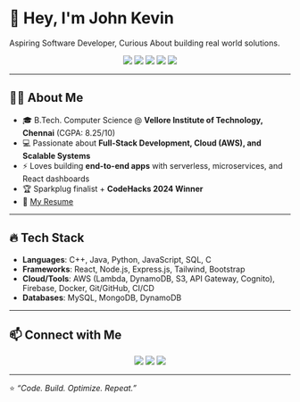 # 👋 Hey, I'm John Kevin  

Aspiring Software Developer, Curious About building real world solutions.

<p align="center">
  <img src="https://img.shields.io/badge/Code-C++-00599C?style=for-the-badge&logo=cplusplus&logoColor=white"/>
  <img src="https://img.shields.io/badge/Java-007396?style=for-the-badge&logo=java&logoColor=white"/>
  <img src="https://img.shields.io/badge/Python-3670A0?style=for-the-badge&logo=python&logoColor=ffdd54"/>
  <img src="https://img.shields.io/badge/React-20232A?style=for-the-badge&logo=react&logoColor=61DAFB"/>
  <img src="https://img.shields.io/badge/AWS-232F3E?style=for-the-badge&logo=amazon-aws&logoColor=FF9900"/>
</p>

---

## 🧑‍💻 About Me  
- 🎓 B.Tech. Computer Science @ **Vellore Institute of Technology, Chennai** (CGPA: 8.25/10)  
- 💻 Passionate about **Full-Stack Development, Cloud (AWS), and Scalable Systems**  
- ⚡ Loves building **end-to-end apps** with serverless, microservices, and React dashboards  
- 🏆 Sparkplug finalist + **CodeHacks 2024 Winner**  
- 📄 [My Resume](https://drive.google.com/file/d/1vuHB_j9EFFgXMlDtmxEj-LuqvFpGlwqa/view?usp=sharing)  

---

## 🔥 Tech Stack  
- **Languages**: C++, Java, Python, JavaScript, SQL, C  
- **Frameworks**: React, Node.js, Express.js, Tailwind, Bootstrap  
- **Cloud/Tools**: AWS (Lambda, DynamoDB, S3, API Gateway, Cognito), Firebase, Docker, Git/GitHub, CI/CD  
- **Databases**: MySQL, MongoDB, DynamoDB  

---

## 📫 Connect with Me 
<p align="center">
  <a href="mailto:johnkevin0742@gmail.com"><img src="https://img.shields.io/badge/Email-D14836?style=for-the-badge&logo=gmail&logoColor=white"/></a>
  <a href="https://www.linkedin.com/in/john-kevin-b8972a278"><img src="https://img.shields.io/badge/LinkedIn-0077B5?style=for-the-badge&logo=linkedin&logoColor=white"/></a>
  <a href="https://github.com/gottostartsomewhere"><img src="https://img.shields.io/badge/GitHub-100000?style=for-the-badge&logo=github&logoColor=white"/></a>
</p>

---

⭐️ *“Code. Build. Optimize. Repeat.”*
